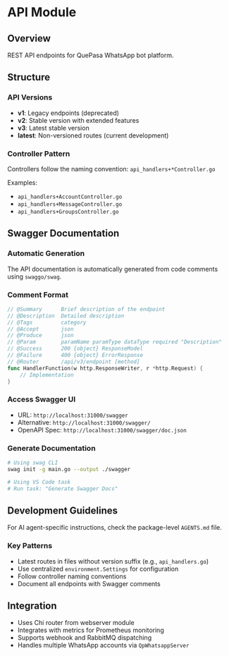 # API Module

## Overview

REST API endpoints for QuePasa WhatsApp bot platform.

## Structure

### API Versions

- **v1**: Legacy endpoints (deprecated)
- **v2**: Stable version with extended features
- **v3**: Latest stable version
- **latest**: Non-versioned routes (current development)

### Controller Pattern

Controllers follow the naming convention: `api_handlers+*Controller.go`

Examples:
- `api_handlers+AccountController.go`
- `api_handlers+MessageController.go`
- `api_handlers+GroupsController.go`

## Swagger Documentation

### Automatic Generation

The API documentation is automatically generated from code comments using `swaggo/swag`.

### Comment Format

```go
// @Summary      Brief description of the endpoint
// @Description  Detailed description
// @Tags         category
// @Accept       json
// @Produce      json
// @Param        paramName paramType dataType required "Description"
// @Success      200 {object} ResponseModel
// @Failure      400 {object} ErrorResponse
// @Router       /api/v3/endpoint [method]
func HandlerFunction(w http.ResponseWriter, r *http.Request) {
    // Implementation
}
```

### Access Swagger UI

- URL: `http://localhost:31000/swagger`
- Alternative: `http://localhost:31000/swagger/`
- OpenAPI Spec: `http://localhost:31000/swagger/doc.json`

### Generate Documentation

```bash
# Using swag CLI
swag init -g main.go --output ./swagger

# Using VS Code task
# Run task: "Generate Swagger Docs"
```

## Development Guidelines

For AI agent-specific instructions, check the package-level `AGENTS.md` file.

### Key Patterns

- Latest routes in files without version suffix (e.g., `api_handlers.go`)
- Use centralized `environment.Settings` for configuration
- Follow controller naming conventions
- Document all endpoints with Swagger comments

## Integration

- Uses Chi router from webserver module
- Integrates with metrics for Prometheus monitoring
- Supports webhook and RabbitMQ dispatching
- Handles multiple WhatsApp accounts via `QpWhatsappServer`
